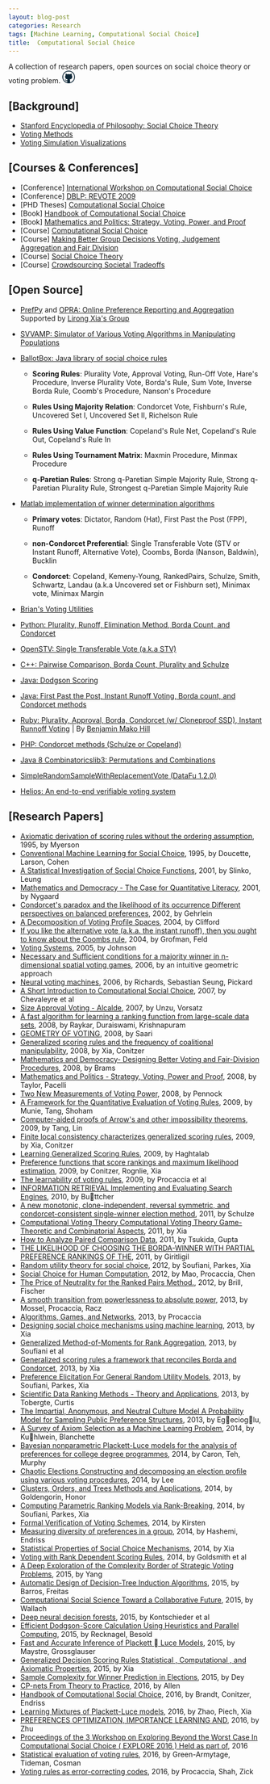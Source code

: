 ```yaml
---
layout: blog-post
categories: Research
tags: [Machine Learning, Computational Social Choice]
title:  Computational Social Choice
---
```


A collection of research papers, open sources on social choice theory or voting problem.
<a href="https://github.com/horsehour/socialchoice" target="_blank">
<img src="/assets/images/git.png" style="width: 25px;"/></a>

[Background]
----
- <a href="http://plato.stanford.edu/entries/social-choice/" target="_blank">Stanford Encyclopedia of Philosophy: Social Choice Theory</a>
- <a href="https://electology.org/library" target="_blank">Voting Methods</a>
- <a href="http://zesty.ca/voting/sim/" target="_blank">Voting Simulation Visualizations</a>

[Courses & Conferences]
----
- [Conference] <a href="http://research.illc.uva.nl/COMSOC/workshops.html" target="_blank">International Workshop on Computational Social Choice</a>
- [Conference] <a href="http://dblp.uni-trier.de/db/conf/re/revote2009.html" target="_blank">DBLP: REVOTE 2009</a>
- [PHD Theses] <a href="https://www.illc.uva.nl/COMSOC/theses.html" target="_blank">Computational Social Choice</a>
- [Book] <a href="http://procaccia.info/papers/comsoc.pdf" target="_blank">Handbook of Computational Social Choice</a>
- [Book] <a href="http://www.springer.com/us/book/9780387776439">Mathematics and Politics: Strategy, Voting, Power, and Proof</a>
- [Course] <a href="https://staff.fnwi.uva.nl/u.endriss/teaching/comsoc/2011/" target="_blank">Computational Social Choice</a>
- [Course] <a href="https://www.coursetalk.com/providers/coursera/courses/making-better-group-decisions-voting-judgement-aggregation-and-fair-division" target="_blank">Making Better Group Decisions Voting, Judgement Aggregation and Fair Division</a>
- [Course] <a href="http://www.ma.huji.ac.il/~kalai/course07.html" target="_blank">Social Choice Theory</a>
- [Course] <a href="https://www.cs.duke.edu/courses/spring15/compsci290.4/" target="_blank">Crowdsourcing Societal Tradeoffs</a>

[Open Source]
----
- <a href="https://github.com/PrefPy/prefpy" target="_blank">PrefPy</a> and <a href="https://opra.cs.rpi.edu/polls/main" target="_blank"> OPRA: Online Preference Reporting and Aggregation</a> Supported by <a href="http://www.cs.rpi.edu/~xial/" target="_blank">Lirong Xia's Group</a>

- <a href="http://svvamp.readthedocs.io/en/latest/reference.html" target="_blank">SVVAMP: Simulator of Various Voting Algorithms in Manipulating Populations</a>

- <a href="http://ballotbox.sourceforge.net/#invborda" target="_blank">BallotBox: Java library of social choice rules</a>
  
	- **Scoring Rules**: Plurality Vote, Approval Voting, Run-Off Vote, Hare's Procedure, Inverse Plurality Vote, Borda's Rule, Sum Vote, Inverse Borda Rule, Coomb's Procedure, Nanson's Procedure
	
	- **Rules Using Majority Relation**: Condorcet Vote, Fishburn's Rule, Uncovered Set I, Uncovered Set II, Richelson Rule
	
	- **Rules Using Value Function**: Copeland's Rule Net, Copeland's Rule Out, Copeland's Rule In
	
	- **Rules Using Tournament Matrix**: Maxmin Procedure, Minmax Procedure
	
	- **q-Paretian Rules**: Strong q-Paretian Simple Majority Rule, Strong q-Paretian Plurality Rule, Strongest q-Paretian Simple Majority Rule

- <a href="https://www.mathworks.com/matlabcentral/fileexchange/28521-election/content/election.m?requestedDomain=www.mathworks.com" target="_blank">Matlab implementation of winner determination algorithms</a>

	- **Primary votes**: Dictator, Random (Hat), First Past the Post (FPP), Runoff
	
	- **non-Condorcet Preferential**: Single Transferable Vote (STV or Instant Runoff, Alternative Vote), Coombs, Borda (Nanson, Baldwin), Bucklin
	
	- **Condorcet**: Copeland, Kemeny-Young, RankedPairs, Schulze, Smith, Schwartz, Landau (a.k.a Uncovered set or Fishburn set), Minimax vote, Minimax Margin

- <a href="http://bolson.org/voting/vote_util/" target="_blank">Brian&#39;s Voting Utilities</a>
- <a href="https://github.com/morinokami/social_choice" target="_blank">Python: Plurality, Runoff, Elimination Method, Borda Count, and Condorcet</a>
- <a href="https://github.com/Conservatory/openstv" target="_blank">OpenSTV: Single Transferable Vote (a.k.a STV)</a>
- <a href="https://github.com/matsu7874/social-choice/blob/master/election.cc" target="_blank">C++: Pairwise Comparison, Borda Count, Plurality and Schulze</a>
- <a href="https://github.com/JohnDickerson/VotingRules" target="_blank">Java: Dodgson Scoring</a>
- <a href="https://github.com/WarrenGM/VotingSystems" target="_blank">Java: First Past the Post, Instant Runoff Voting, Borda count, and Condorcet methods</a>
- <a href="http://rubyvote.rubyforge.org/" target="_blank">Ruby: Plurality, Approval, Borda, Condorcet (w/ Cloneproof SSD), Instant Runnoff Voting</a> | By <a href="https://mako.cc/" target="_blank">Benjamin Mako Hill</a>
- <a href="https://github.com/julien-boudry/Condorcet" target="_blank">PHP: Condorcet methods (Schulze or Copeland)</a>
- <a href="https://github.com/dpaukov/combinatoricslib3" target="_blank">Java 8 Combinatoricslib3: Permutations and Combinations</a>
- <a href="http://datafu.incubator.apache.org/docs/datafu/1.2.0/datafu/pig/sampling/SimpleRandomSampleWithReplacementVote.html" target="_blank">SimpleRandomSampleWithReplacementVote (DataFu 1.2.0)</a>
- <a href="https://github.com/benadida/helios-server/" target="_blank">Helios: An end-to-end verifiable voting system</a>

[Research Papers]
----
- <a href="http://github.com/horsehour/socialchoice/blob/master/Paper/1995%20-%20Axiomatic%20derivation%20of%20scoring%20rules%20without%20the%20ordering%20assumption%20-%20Myerson.pdf" target="_blank">Axiomatic derivation of scoring rules without the ordering assumption</a>, 1995, by Myerson
- <a href="http://github.com/horsehour/socialchoice/blob/master/Paper/1995%20-%20Conventional%20Machine%20Learning%20for%20Social%20Choice%20-%20Doucette,%20Larson,%20Cohen.pdf" target="_blank">Conventional Machine Learning for Social Choice</a>, 1995, by Doucette, Larson, Cohen
- <a href="http://github.com/horsehour/socialchoice/blob/master/Paper/2001%20-%20A%20Statistical%20Investigation%20of%20Social%20Choice%20Functions%20-%20Slinko,%20Leung.pdf" target="_blank">A Statistical Investigation of Social Choice Functions</a>, 2001, by Slinko, Leung
- <a href="http://github.com/horsehour/socialchoice/blob/master/Paper/2001%20-%20Mathematics%20and%20Democracy%20-%20The%20Case%20for%20Quantitative%20Literacy%20-%20Nygaard.pdf" target="_blank">Mathematics and Democracy - The Case for Quantitative Literacy</a>, 2001, by Nygaard
- <a href="http://github.com/horsehour/socialchoice/blob/master/Paper/2002%20-%20Condorcet's%20paradox%20and%20the%20likelihood%20of%20its%20occurrence%20Different%20perspectives%20on%20balanced%20preferences%20-%20Gehrlein.pdf" target="_blank">Condorcet's paradox and the likelihood of its occurrence Different perspectives on balanced preferences</a>, 2002, by Gehrlein
- <a href="http://github.com/horsehour/socialchoice/blob/master/Paper/2004%20-%20A%20Decomposition%20of%20Voting%20Profile%20Spaces%20-%20Clifford.pdf" target="_blank">A Decomposition of Voting Profile Spaces</a>, 2004, by Clifford
- <a href="http://github.com/horsehour/socialchoice/blob/master/Paper/2004%20-%20If%20you%20like%20the%20alternative%20vote%20(a.k.a.%20the%20instant%20runoff),%20then%20you%20ought%20to%20know%20about%20the%20Coombs%20rule%20-%20Grofman,%20Feld.pdf" target="_blank">If you like the alternative vote (a.k.a. the instant runoff), then you ought to know about the Coombs rule</a>, 2004, by Grofman, Feld
- <a href="http://github.com/horsehour/socialchoice/blob/master/Paper/2005%20-%20Voting%20Systems%20-%20Johnson.pdf" target="_blank">Voting Systems</a>, 2005, by Johnson
- <a href="http://github.com/horsehour/socialchoice/blob/master/Paper/2006%20-%20Necessary%20and%20Sufficient%20conditions%20for%20a%20majority%20winner%20in%20n-dimensional%20spatial%20voting%20games%20-%20an%20intuitive%20geometric%20approach.pdf" target="_blank">Necessary and Sufficient conditions for a majority winner in n-dimensional spatial voting games</a>, 2006, by an intuitive geometric approach
- <a href="http://github.com/horsehour/socialchoice/blob/master/Paper/2006%20-%20Neural%20voting%20machines%20-%20Richards,%20Sebastian%20Seung,%20Pickard.pdf" target="_blank">Neural voting machines</a>, 2006, by Richards, Sebastian Seung, Pickard
- <a href="http://github.com/horsehour/socialchoice/blob/master/Paper/2007%20-%20A%20Short%20Introduction%20to%20Computational%20Social%20Choice%20-%20Chevaleyre%20et%20al.pdf" target="_blank">A Short Introduction to Computational Social Choice</a>, 2007, by Chevaleyre et al
- <a href="http://github.com/horsehour/socialchoice/blob/master/Paper/2007%20-%20Size%20Approval%20Voting%20-%20Alcalde-Unzu,%20Vorsatz.pdf" target="_blank">Size Approval Voting - Alcalde</a>, 2007, by Unzu, Vorsatz
- <a href="http://github.com/horsehour/socialchoice/blob/master/Paper/2008%20-%20A%20fast%20algorithm%20for%20learning%20a%20ranking%20function%20from%20large-scale%20data%20sets%20-%20Raykar,%20Duraiswami,%20Krishnapuram.pdf" target="_blank">A fast algorithm for learning a ranking function from large-scale data sets</a>, 2008, by Raykar, Duraiswami, Krishnapuram
- <a href="http://github.com/horsehour/socialchoice/blob/master/Paper/2008%20-%20GEOMETRY%20OF%20VOTING%20-%20Saari.pdf" target="_blank">GEOMETRY OF VOTING</a>, 2008, by Saari
- <a href="http://github.com/horsehour/socialchoice/blob/master/Paper/2008%20-%20Generalized%20scoring%20rules%20and%20the%20frequency%20of%20coalitional%20manipulability%20-%20Xia,%20Conitzer.pdf" target="_blank">Generalized scoring rules and the frequency of coalitional manipulability</a>, 2008, by Xia, Conitzer
- <a href="http://github.com/horsehour/socialchoice/blob/master/Paper/2008%20-%20Mathematics%20and%20Democracy-%20Designing%20Better%20Voting%20and%20Fair-Division%20Procedures%20-%20Brams.pdf" target="_blank">Mathematics and Democracy- Designing Better Voting and Fair-Division Procedures</a>, 2008, by Brams
- <a href="http://github.com/horsehour/socialchoice/blob/master/Paper/2008%20-%20Mathematics%20and%20Politics%20-%20Strategy,%20Voting,%20Power%20and%20Proof%20-%20Taylor,%20Pacelli.pdf" target="_blank">Mathematics and Politics - Strategy, Voting, Power and Proof</a>, 2008, by Taylor, Pacelli
- <a href="http://github.com/horsehour/socialchoice/blob/master/Paper/2008%20-%20Two%20New%20Measurements%20of%20Voting%20Power%20-%20Pennock.pdf" target="_blank">Two New Measurements of Voting Power</a>, 2008, by Pennock
- <a href="http://github.com/horsehour/socialchoice/blob/master/Paper/2009%20-%20A%20Framework%20for%20the%20Quantitative%20Evaluation%20of%20Voting%20Rules%20-%20Munie,%20Tang,%20Shoham.pdf" target="_blank">A Framework for the Quantitative Evaluation of Voting Rules</a>, 2009, by Munie, Tang, Shoham
- <a href="http://github.com/horsehour/socialchoice/blob/master/Paper/2009%20-%20Computer-aided%20proofs%20of%20Arrow's%20and%20other%20impossibility%20theorems%20-%20Tang,%20Lin.pdf" target="_blank">Computer-aided proofs of Arrow's and other impossibility theorems</a>, 2009, by Tang, Lin
- <a href="http://github.com/horsehour/socialchoice/blob/master/Paper/2009%20-%20Finite%20local%20consistency%20characterizes%20generalized%20scoring%20rules%20-%20Xia,%20Conitzer.pdf" target="_blank">Finite local consistency characterizes generalized scoring rules</a>, 2009, by Xia, Conitzer
- <a href="http://github.com/horsehour/socialchoice/blob/master/Paper/2009%20-%20Learning%20Generalized%20Scoring%20Rules%20-%20Haghtalab.pdf" target="_blank">Learning Generalized Scoring Rules</a>, 2009, by Haghtalab
- <a href="http://github.com/horsehour/socialchoice/blob/master/Paper/2009%20-%20Preference%20functions%20that%20score%20rankings%20and%20maximum%20likelihood%20estimation%20-%20Conitzer,%20Rognlie,%20Xia.pdf" target="_blank">Preference functions that score rankings and maximum likelihood estimation</a>, 2009, by Conitzer, Rognlie, Xia
- <a href="http://github.com/horsehour/socialchoice/blob/master/Paper/2009%20-%20The%20learnability%20of%20voting%20rules%20-%20Procaccia%20et%20al.pdf" target="_blank">The learnability of voting rules</a>, 2009, by Procaccia et al
- <a href="http://github.com/horsehour/socialchoice/blob/master/Paper/2010%20-%20INFORMATION%20RETRIEVAL%20Implementing%20and%20Evaluating%20Search%20Engines%20-%20Buttcher.pdf" target="_blank">INFORMATION RETRIEVAL Implementing and Evaluating Search Engines</a>, 2010, by Buttcher
- <a href="http://github.com/horsehour/socialchoice/blob/master/Paper/2011%20-%20A%20new%20monotonic,%20clone-independent,%20reversal%20symmetric,%20and%20condorcet-consistent%20single-winner%20election%20method%20-%20Schulze.pdf" target="_blank">A new monotonic, clone-independent, reversal symmetric, and condorcet-consistent single-winner election method</a>, 2011, by Schulze
- <a href="http://github.com/horsehour/socialchoice/blob/master/Paper/2011%20-%20Computational%20Voting%20Theory%20Computational%20Voting%20Theory%20Game-Theoretic%20and%20Combinatorial%20Aspects%20-%20Xia.pdf" target="_blank">Computational Voting Theory Computational Voting Theory Game-Theoretic and Combinatorial Aspects</a>, 2011, by Xia
- <a href="http://github.com/horsehour/socialchoice/blob/master/Paper/2011%20-%20How%20to%20Analyze%20Paired%20Comparison%20Data%20-%20Tsukida,%20Gupta.pdf" target="_blank">How to Analyze Paired Comparison Data</a>, 2011, by Tsukida, Gupta
- <a href="http://github.com/horsehour/socialchoice/blob/master/Paper/2011%20-%20THE%20LIKELIHOOD%20OF%20CHOOSING%20THE%20BORDA-WINNER%20WITH%20PARTIAL%20PREFERENCE%20RANKINGS%20OF%20THE%20-%20Giritligil.pdf" target="_blank">THE LIKELIHOOD OF CHOOSING THE BORDA-WINNER WITH PARTIAL PREFERENCE RANKINGS OF THE</a>, 2011, by Giritligil
- <a href="http://github.com/horsehour/socialchoice/blob/master/Paper/2012%20-%20Random%20utility%20theory%20for%20social%20choice%20-%20Soufiani,%20Parkes,%20Xia.pdf" target="_blank">Random utility theory for social choice</a>, 2012, by Soufiani, Parkes, Xia
- <a href="http://github.com/horsehour/socialchoice/blob/master/Paper/2012%20-%20Social%20Choice%20for%20Human%20Computation%20-%20Mao,%20Procaccia,%20Chen.pdf" target="_blank">Social Choice for Human Computation</a>, 2012, by Mao, Procaccia, Chen
- <a href="http://github.com/horsehour/socialchoice/blob/master/Paper/2012%20-%20The%20Price%20of%20Neutrality%20for%20the%20Ranked%20Pairs%20Method.%20-%20Brill,%20Fischer.pdf" target="_blank">The Price of Neutrality for the Ranked Pairs Method.</a>, 2012, by Brill, Fischer
- <a href="http://github.com/horsehour/socialchoice/blob/master/Paper/2013%20-%20A%20smooth%20transition%20from%20powerlessness%20to%20absolute%20power%20-%20Mossel,%20Procaccia,%20Racz.pdf" target="_blank">A smooth transition from powerlessness to absolute power</a>, 2013, by Mossel, Procaccia, Racz
- <a href="http://github.com/horsehour/socialchoice/blob/master/Paper/2013%20-%20Algorithms,%20Games,%20and%20Networks%20-%20Procaccia.pdf" target="_blank">Algorithms, Games, and Networks</a>, 2013, by Procaccia
- <a href="http://github.com/horsehour/socialchoice/blob/master/Paper/2013%20-%20Designing%20social%20choice%20mechanisms%20using%20machine%20learning%20-%20Xia.pdf" target="_blank">Designing social choice mechanisms using machine learning</a>, 2013, by Xia
- <a href="http://github.com/horsehour/socialchoice/blob/master/Paper/2013%20-%20Generalized%20Method-of-Moments%20for%20Rank%20Aggregation%20-%20Soufiani%20et%20al.pdf" target="_blank">Generalized Method-of-Moments for Rank Aggregation</a>, 2013, by Soufiani et al
- <a href="http://github.com/horsehour/socialchoice/blob/master/Paper/2013%20-%20Generalized%20scoring%20rules%20a%20framework%20that%20reconciles%20Borda%20and%20Condorcet%20-%20Xia.pdf" target="_blank">Generalized scoring rules a framework that reconciles Borda and Condorcet</a>, 2013, by Xia
- <a href="http://github.com/horsehour/socialchoice/blob/master/Paper/2013%20-%20Preference%20Elicitation%20For%20General%20Random%20Utility%20Models%20-%20Soufiani,%20Parkes,%20Xia.pdf" target="_blank">Preference Elicitation For General Random Utility Models</a>, 2013, by Soufiani, Parkes, Xia
- <a href="http://github.com/horsehour/socialchoice/blob/master/Paper/2013%20-%20Scientific%20Data%20Ranking%20Methods%20-%20Theory%20and%20Applications%20-%20Tobergte,%20Curtis.pdf" target="_blank">Scientific Data Ranking Methods - Theory and Applications</a>, 2013, by Tobergte, Curtis
- <a href="http://github.com/horsehour/socialchoice/blob/master/Paper/2013%20-%20The%20Impartial,%20Anonymous,%20and%20Neutral%20Culture%20Model%20A%20Probability%20Model%20for%20Sampling%20Public%20Preference%20Structures%20-%20Egecioglu,.pdf" target="_blank">The Impartial, Anonymous, and Neutral Culture Model A Probability Model for Sampling Public Preference Structures</a>, 2013, by Egecioglu,
- <a href="http://github.com/horsehour/socialchoice/blob/master/Paper/2014%20-%20A%20Survey%20of%20Axiom%20Selection%20as%20a%20Machine%20Learning%20Problem%20-%20Kuhlwein,%20Blanchette.pdf" target="_blank">A Survey of Axiom Selection as a Machine Learning Problem</a>, 2014, by Kuhlwein, Blanchette
- <a href="http://github.com/horsehour/socialchoice/blob/master/Paper/2014%20-%20Bayesian%20nonparametric%20Plackett-Luce%20models%20for%20the%20analysis%20of%20preferences%20for%20college%20degree%20programmes%20-%20Caron,%20Teh,%20Murphy.pdf" target="_blank">Bayesian nonparametric Plackett-Luce models for the analysis of preferences for college degree programmes</a>, 2014, by Caron, Teh, Murphy
- <a href="http://github.com/horsehour/socialchoice/blob/master/Paper/2014%20-%20Chaotic%20Elections%20Constructing%20and%20decomposing%20an%20election%20profile%20using%20various%20voting%20procedures%20-%20Lee.pdf" target="_blank">Chaotic Elections Constructing and decomposing an election profile using various voting procedures</a>, 2014, by Lee
- <a href="http://github.com/horsehour/socialchoice/blob/master/Paper/2014%20-%20Clusters,%20Orders,%20and%20Trees%20Methods%20and%20Applications%20-%20Goldengorin,%20Honor.pdf" target="_blank">Clusters, Orders, and Trees Methods and Applications</a>, 2014, by Goldengorin, Honor
- <a href="http://github.com/horsehour/socialchoice/blob/master/Paper/2014%20-%20Computing%20Parametric%20Ranking%20Models%20via%20Rank-Breaking%20-%20Soufiani,%20Parkes,%20Xia.pdf" target="_blank">Computing Parametric Ranking Models via Rank-Breaking</a>, 2014, by Soufiani, Parkes, Xia
- <a href="http://github.com/horsehour/socialchoice/blob/master/Paper/2014%20-%20Formal%20Verification%20of%20Voting%20Schemes%20-%20Kirsten.pdf" target="_blank">Formal Verification of Voting Schemes</a>, 2014, by Kirsten
- <a href="http://github.com/horsehour/socialchoice/blob/master/Paper/2014%20-%20Measuring%20diversity%20of%20preferences%20in%20a%20group%20-%20Hashemi,%20Endriss.pdf" target="_blank">Measuring diversity of preferences in a group</a>, 2014, by Hashemi, Endriss
- <a href="http://github.com/horsehour/socialchoice/blob/master/Paper/2014%20-%20Statistical%20Properties%20of%20Social%20Choice%20Mechanisms%20-%20Xia.pdf" target="_blank">Statistical Properties of Social Choice Mechanisms</a>, 2014, by Xia
- <a href="http://github.com/horsehour/socialchoice/blob/master/Paper/2014%20-%20Voting%20with%20Rank%20Dependent%20Scoring%20Rules%20-%20Goldsmith%20et%20al.pdf" target="_blank">Voting with Rank Dependent Scoring Rules</a>, 2014, by Goldsmith et al
- <a href="http://github.com/horsehour/socialchoice/blob/master/Paper/2015%20-%20A%20Deep%20Exploration%20of%20the%20Complexity%20Border%20of%20Strategic%20Voting%20Problems%20-%20Yang.pdf" target="_blank">A Deep Exploration of the Complexity Border of Strategic Voting Problems</a>, 2015, by Yang
- <a href="http://github.com/horsehour/socialchoice/blob/master/Paper/2015%20-%20Automatic%20Design%20of%20Decision-Tree%20Induction%20Algorithms%20-%20Barros,%20Freitas.pdf" target="_blank">Automatic Design of Decision-Tree Induction Algorithms</a>, 2015, by Barros, Freitas
- <a href="http://github.com/horsehour/socialchoice/blob/master/Paper/2015%20-%20Computational%20Social%20Science%20Toward%20a%20Collaborative%20Future%20-%20Wallach.pdf" target="_blank">Computational Social Science Toward a Collaborative Future</a>, 2015, by Wallach
- <a href="http://github.com/horsehour/socialchoice/blob/master/Paper/2015%20-%20Deep%20neural%20decision%20forests%20-%20Kontschieder%20et%20al.pdf" target="_blank">Deep neural decision forests</a>, 2015, by Kontschieder et al
- <a href="http://github.com/horsehour/socialchoice/blob/master/Paper/2015%20-%20Efficient%20Dodgson-Score%20Calculation%20Using%20Heuristics%20and%20Parallel%20Computing%20-%20Recknagel,%20Besold.pdf" target="_blank">Efficient Dodgson-Score Calculation Using Heuristics and Parallel Computing</a>, 2015, by Recknagel, Besold
- <a href="http://github.com/horsehour/socialchoice/blob/master/Paper/2015%20-%20Fast%20and%20Accurate%20Inference%20of%20Plackett%20%20Luce%20Models%20-%20Maystre,%20Grossglauser.pdf" target="_blank">Fast and Accurate Inference of Plackett  Luce Models</a>, 2015, by Maystre, Grossglauser
- <a href="http://github.com/horsehour/socialchoice/blob/master/Paper/2015%20-%20Generalized%20Decision%20Scoring%20Rules%20Statistical%20,%20Computational%20,%20and%20Axiomatic%20Properties%20-%20Xia.pdf" target="_blank">Generalized Decision Scoring Rules Statistical , Computational , and Axiomatic Properties</a>, 2015, by Xia
- <a href="http://github.com/horsehour/socialchoice/blob/master/Paper/2015%20-%20Sample%20Complexity%20for%20Winner%20Prediction%20in%20Elections%20-%20Dey.pdf" target="_blank">Sample Complexity for Winner Prediction in Elections</a>, 2015, by Dey
- <a href="http://github.com/horsehour/socialchoice/blob/master/Paper/2016%20-%20CP-nets%20From%20Theory%20to%20Practice%20-%20Allen.pdf" target="_blank">CP-nets From Theory to Practice</a>, 2016, by Allen
- <a href="http://github.com/horsehour/socialchoice/blob/master/Paper/2016%20-%20Handbook%20of%20Computational%20Social%20Choice%20-%20Brandt,%20Conitzer,%20Endriss.pdf" target="_blank">Handbook of Computational Social Choice</a>, 2016, by Brandt, Conitzer, Endriss
- <a href="http://github.com/horsehour/socialchoice/blob/master/Paper/2016%20-%20Learning%20Mixtures%20of%20Plackett-Luce%20models%20-%20Zhao,%20Piech,%20Xia.pdf" target="_blank">Learning Mixtures of Plackett-Luce models</a>, 2016, by Zhao, Piech, Xia
- <a href="http://github.com/horsehour/socialchoice/blob/master/Paper/2016%20-%20PREFERENCES%20OPTIMIZATION,%20IMPORTANCE%20LEARNING%20AND%20-%20Zhu.pdf" target="_blank">PREFERENCES OPTIMIZATION, IMPORTANCE LEARNING AND</a>, 2016, by Zhu
- <a href="http://github.com/horsehour/socialchoice/blob/master/Paper/2016%20-%20Proceedings%20of%20the%203%20Workshop%20on%20Exploring%20Beyond%20the%20Worst%20Case%20In%20Computational%20Social%20Choice%20(%20EXPLORE%202016%20)%20Held%20as%20part%20of.pdf" target="_blank">Proceedings of the 3 Workshop on Exploring Beyond the Worst Case In Computational Social Choice ( EXPLORE 2016 ) Held as part of</a>, 2016
- <a href="http://github.com/horsehour/socialchoice/blob/master/Paper/2016%20-%20Statistical%20evaluation%20of%20voting%20rules%20-%20Green-Armytage,%20Tideman,%20Cosman.pdf" target="_blank">Statistical evaluation of voting rules</a>, 2016, by Green-Armytage, Tideman, Cosman
- <a href="http://github.com/horsehour/socialchoice/blob/master/Paper/2016%20-%20Voting%20rules%20as%20error-correcting%20codes%20-%20Procaccia,%20Shah,%20Zick.pdf" target="_blank">Voting rules as error-correcting codes</a>, 2016, by Procaccia, Shah, Zick
